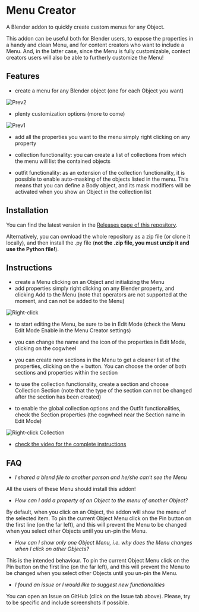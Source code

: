 # Menu Creator
A Blender addon to quickly create custom menus for any Object.

This addon can be useful both for Blender users, to expose the properties in a handy and clean Menu, and for content creators who want to include a Menu. And, in the latter case, since the Menu is fully customizable, contect creators users will also be able to furtherly customize the Menu!

## Features
- create a menu for any Blender object (one for each Object you want)

![Prev2](https://i.ibb.co/Dw3sDLH/Eqh-COxv-Xc-AAqd1-H.jpg)

- plenty customization options (more to come)

![Prev1](https://i.ibb.co/mXdrYWg/Eqh-CLG3-Xc-AUYe3v.jpg)

- add all the properties you want to the menu simply right clicking on any property

- collection functionality: you can create a list of collections from which the menu will list the contained objects

- outfit functionality: as an extension of the collection functionality, it is possible to enable auto-masking of the objects listed in the menu. This means that you can define a Body object, and its mask modifiers will be activated when you show an Object in the collection list

## Installation
You can find the latest version in the [Releases page of this repository](https://github.com/Mustard2/MenuCreator/releases).

Alternatively, you can ownload the whole repository as a zip file (or clone it locally), and then install the .py file (**not the .zip file, you must unzip it and use the Python file!**).

## Instructions
- create a Menu clicking on an Object and initializing the Menu
- add properties simply right clicking on any Blender property, and clicking Add to the Menu (note that operators are not supported at the moment, and can not be added to the Menu)

![Right-click](https://i.ibb.co/V3F2x9w/Eqh-CQo-GXUAE9pad.jpg)

- to start editing the Menu, be sure to be in Edit Mode (check the Menu Edit Mode Enable in the Menu Creator settings)

- you can change the name and the icon of the properties in Edit Mode, clicking on the cogwheel

- you can create new sections in the Menu to get a cleaner list of the properties, clicking on the + button. You can choose the order of both sections and properties within the section

- to use the collection functionality, create a section and choose Collection Section (note that the type of the section can not be changed after the section has been created)

- to enable the global collection options and the Outfit functionalities, check the Section properties (the cogwheel near the Section name in Edit Mode)

![Right-click Collection](https://i.ibb.co/7CT96KK/Eqh-CUMKXAAEB36u.jpg[/img])

- [check the video for the complete instructions](https://gofile.io/d/NPrmDS)

## FAQ

- *I shared a blend file to another person and he/she can't see the Menu*

All the users of these Menu should install this addon!

- *How can I add a property of an Object to the menu of another Object?*

By default, when you click on an Object, the addon will show the menu of the selected item. To pin the current Object Menu click on the Pin button on the first line (on the far left), and this will prevent the Menu to be changed when you select other Objects until you un-pin the Menu.

- *How can I show only one Object Menu, i.e. why does the Menu changes when I click on other Objects?*

This is the intended behaviour. To pin the current Object Menu click on the Pin button on the first line (on the far left), and this will prevent the Menu to be changed when you select other Objects until you un-pin the Menu.

- *I found an issue or I would like to suggest new functionalities*

You can open an Issue on GitHub (click on the Issue tab above). Please, try to be specific and include screenshots if possible.
